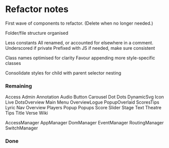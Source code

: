 # Refactor notes
First wave of components to refactor.
(Delete when no longer needed.)

Folder/file structure organised

Less constants
    All renamed, or accounted for elsewhere in a comment.
    Underscored if private
    Prefixed with JS if needed, make sure consistent

Class names optimised for clarity
    Favour appending more style-specific classes

Consolidate styles for child with parent selector nesting

### Remaining

Access
Admin
Annotation
Audio
Button
Carousel
Dot
Dots
DynamicSvg
Icon
Live
    DotsOverview
    Main
    Menu
    OverviewLogue
    PopupOverlaid
    ScoresTips
Lyric
Nav
Overview
Players
Popup
Popups
Score
Slider
Stage
Text
Theatre
Tips
Title
Verse
Wiki

AccessManager
AppManager
DomManager
EventManager
RoutingManager
SwitchManager

### Done
